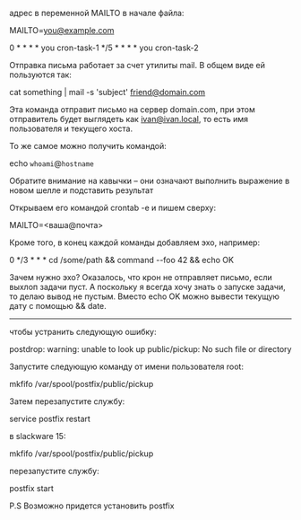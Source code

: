 адрес в переменной MAILTO в начале файла:

MAILTO=you@example.com

0 * * * * you cron-task-1
*/5 * * * * you cron-task-2

Отправка письма работает за счет утилиты mail. В общем виде ей пользуются так:

cat something | mail -s 'subject' friend@domain.com

Эта команда отправит письмо на сервер domain.com, при этом отправитель будет выглядеть как ivan@ivan.local, то есть имя пользователя и текущего хоста.

То же самое можно получить командой:

echo `whoami`@`hostname`

Обратите внимание на кавычки – они означают выполнить выражение в новом шелле и подставить результат

Открываем его командой crontab -e и пишем сверху:

MAILTO=<ваша@почта> 

Кроме того, в конец каждой команды добавляем эхо, например:

0 */3 * * * cd /some/path && command --foo 42 && echo OK 

Зачем нужно эхо? Оказалось, что крон не отправляет письмо, если выхлоп задачи пуст. А поскольку я всегда хочу знать о запуске задачи, то делаю вывод не пустым. Вместо echo OK можно вывести текущую дату с помощью && date.

----------------------

чтобы устранить следующую ошибку:

postdrop: warning: unable to look up public/pickup: No such file or directory

Запустите следующую команду от имени пользователя root:

mkfifo /var/spool/postfix/public/pickup

Затем перезапустите службу:

service postfix restart

в slackware 15:

mkfifo /var/spool/postfix/public/pickup

перезапустите службу:

postfix start 

P.S Возможно придется установить postfix